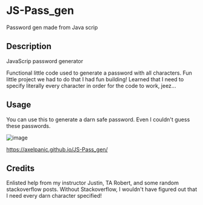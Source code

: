 # JS-Pass_gen
Password gen made from Java scrip
## Description

JavaScrip password generator

Functional little code used to generate a password with all characters. Fun little project we had to do that I had fun building! Learned that I need to specify literally every character in order for the code to work, jeez... 

## Usage

You can use this to generate a darn safe password. Even I couldn't guess these passwords.

![image](https://user-images.githubusercontent.com/112765530/207182254-e33e813d-debe-4230-bc45-b50321e56972.png)

https://axelpanic.github.io/JS-Pass_gen/

## Credits

Enlisted help from my instructor Justin, TA Robert, and some random stackoverflow posts. Without Stackoverflow, I wouldn't have figured out that I need every darn character specified!
